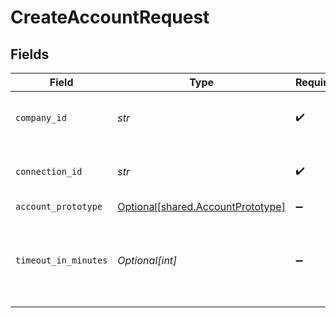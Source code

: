 # CreateAccountRequest


## Fields

| Field                                                                        | Type                                                                         | Required                                                                     | Description                                                                  | Example                                                                      |
| ---------------------------------------------------------------------------- | ---------------------------------------------------------------------------- | ---------------------------------------------------------------------------- | ---------------------------------------------------------------------------- | ---------------------------------------------------------------------------- |
| `company_id`                                                                 | *str*                                                                        | :heavy_check_mark:                                                           | Unique identifier for a company.                                             | 8a210b68-6988-11ed-a1eb-0242ac120002                                         |
| `connection_id`                                                              | *str*                                                                        | :heavy_check_mark:                                                           | Unique identifier for a connection.                                          | 2e9d2c44-f675-40ba-8049-353bfcb5e171                                         |
| `account_prototype`                                                          | [Optional[shared.AccountPrototype]](../../models/shared/accountprototype.md) | :heavy_minus_sign:                                                           | N/A                                                                          |                                                                              |
| `timeout_in_minutes`                                                         | *Optional[int]*                                                              | :heavy_minus_sign:                                                           | Time limit for the push operation to complete before it is timed out.        |                                                                              |